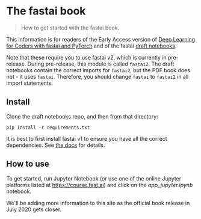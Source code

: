 # The fastai book
> How to get started with the fastai book.


This information is for readers of the Early Access version of [Deep Learning for Coders with fastai and PyTorch](https://www.amazon.com/Deep-Learning-Coders-fastai-PyTorch/dp/1492045527) and of the fastai [draft notebooks](https://github.com/fastai/fastbook).

Note that these require you to use fastai v2, which is currently in pre-release. During pre-release, this module is called `fastai2`. The draft notebooks contain the correct imports for `fastai2`, but the PDF book does not - it uses `fastai`. Therefore, you should change `fastai` to `fastai2` in all import statements.

## Install

Clone the draft notebooks repo, and then from that directory:

    pip install -r requirements.txt

It is best to first install fastai v1 to ensure you have all the correct dependencies. See [the docs](https://docs.fast.ai/) for details.

## How to use

To get started, run Jupyter Notebook (or use one of the online Jupyter platforms listed at https://course.fast.ai) and click on the *app_jupyter.ipynb* notebook.

We'll be adding more information to this site as the official book release in July 2020 gets closer.

